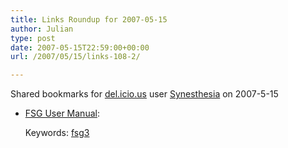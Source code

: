 ```yaml
---
title: Links Roundup for 2007-05-15
author: Julian
type: post
date: 2007-05-15T22:59:00+00:00
url: /2007/05/15/links-108-2/

---
```

Shared bookmarks for [del.icio.us][1] user  [Synesthesia][2] on 2007-5-15

  * [FSG User Manual][3]:
  
    Keywords: [fsg3][4]

 [1]: https://del.icio.us/
 [2]: https://del.icio.us/synesthesia
 [3]: https://www.openfsg.com/download/manuals/english/User_Manual_GB.pdf "https://www.openfsg.com/download/manuals/english/User_Manual_GB.pdf"
 [4]: https://del.icio.us/synesthesia/fsg3